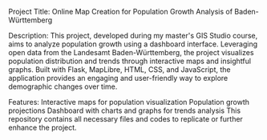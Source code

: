 Project Title: Online Map Creation for Population Growth Analysis of Baden-Württemberg

Description:
This project, developed during my master's GIS Studio course, aims to analyze population growth using a dashboard interface. Leveraging open data from the Landesamt Baden-Württemberg, the project visualizes population distribution and trends through interactive maps and insightful graphs. Built with Flask, MapLibre, HTML, CSS, and JavaScript, the application provides an engaging and user-friendly way to explore demographic changes over time.

Features:
Interactive maps for population visualization
Population growth projections
Dashboard with charts and graphs for trends analysis
This repository contains all necessary files and codes to replicate or further enhance the project.
